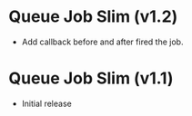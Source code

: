 # Queue Job Slim (v1.2)
* Add callback before and after fired the job.

# Queue Job Slim (v1.1)
* Initial release